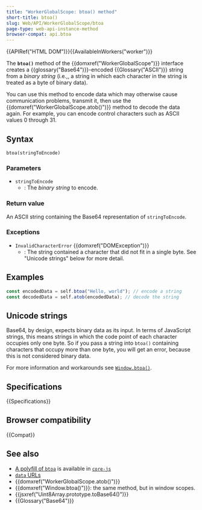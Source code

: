 ```yaml
---
title: "WorkerGlobalScope: btoa() method"
short-title: btoa()
slug: Web/API/WorkerGlobalScope/btoa
page-type: web-api-instance-method
browser-compat: api.btoa
---
```


{{APIRef("HTML DOM")}}{{AvailableInWorkers("worker")}}

The **`btoa()`** method of the {{domxref("WorkerGlobalScope")}} interface creates a {{glossary("Base64")}}-encoded {{Glossary("ASCII")}} string from a _binary string_ (i.e.,, a string in which each character in the string is treated as a byte of binary data).

You can use this method to encode data which may otherwise cause communication problems, transmit it, then use the {{domxref("WorkerGlobalScope.atob()")}} method to decode the data again.
For example, you can encode control characters such as ASCII values 0 through 31.

## Syntax

```js-nolint
btoa(stringToEncode)
```

### Parameters

- `stringToEncode`
  - : The _binary string_ to encode.

### Return value

An ASCII string containing the Base64 representation of `stringToEncode`.

### Exceptions

- `InvalidCharacterError` {{domxref("DOMException")}}
  - : The string contained a character that did not fit in a single byte. See "Unicode strings" below for more detail.

## Examples

```js
const encodedData = self.btoa("Hello, world"); // encode a string
const decodedData = self.atob(encodedData); // decode the string
```

## Unicode strings

Base64, by design, expects binary data as its input.
In terms of JavaScript strings, this means strings in which the code point of each character occupies only one byte.
So if you pass a string into `btoa()` containing characters that occupy more than one byte, you will get an error, because this is not considered binary data.

For more information and workarounds see [`Window.btoa()`](/en-US/docs/Web/API/Window/btoa#unicode_strings).

## Specifications

{{Specifications}}

## Browser compatibility

{{Compat}}

## See also

- [A polyfill of `btoa`](https://github.com/zloirock/core-js#base64-utility-methods) is available in [`core-js`](https://github.com/zloirock/core-js)
- [`data` URLs](/en-US/docs/Web/URI/Reference/Schemes/data)
- {{domxref("WorkerGlobalScope.atob()")}}
- {{domxref("Window.btoa()")}}: the same method, but in window scopes.
- {{jsxref("Uint8Array.prototype.toBase64()")}}
- {{Glossary("Base64")}}
